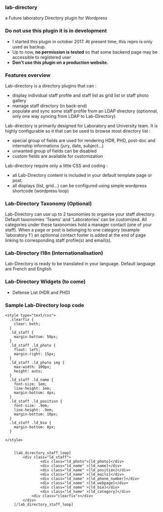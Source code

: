 ### lab-directory
a Future laboratory Directory plugin for Wordpress

### Do not use this plugin it is in development 

- I started this plugin in october 2017. At present time, this repro is only used as backup. 
- Up to now, **no permission is tested** so that some backend page may be accessible to registered user 
- **Don't use this plugin on a production website.** 

### Features overview
Lab-directory is a directory plugins that can :
- display individual staff profile and staff list as grid list or staff photo gallery
- manage staff directory (in back-end)
- populate and sync some staff profile from an LDAP directory (optionnal, only one way syncing from LDAP to Lab-Directory)

Lab-directory is primarily designed for Laboratory and University team. It is highly configurable so it that can be used to browse most directory list :
- special group of fields are used for rendering HDR, PHD, post-doc and internship informations (jury, date, subject...)
- unwanted group of fields can be disabled
- custom fields are available for customization  

Lab-directory require only a little CSS and coding : 
- all Lab-Directory content is included in your default template page or post.
- all displays (list, grid...) can be configured using simple wordpress shortcode (wordpress loop) 

### Lab-Directory Taxonomy (Optional)
Lab-Directory can use up to 2 taxonomies to organise your staff directory. Default taxonomies 'Teams' and 'Laboratories' can be customized. All categories under these taxonomies hold a manager contact (one of your staff). When a page or post is belonging to one category (example 'laboratory 1') an optionnal  contact footer is added at the end of page linking to corresponding staff profile(s) and email(s). 

### Lab-Directory I18n (Internationalisation)
Lab-Directory is ready to be translated in your language. Default language are French and English 

### Lab-Directory Widgets (to come)
- Defense List (HDR and PHD)


### Sample Lab-Directory loop code
```
<style type="text/css">
  .clearfix {
    clear: both;
  }
  .ld_staff {
    margin-bottom: 50px;
  }
  .ld_staff .ld_photo {
    float: left;
    margin-right: 15px;
  }
  .ld_staff .ld_photo img {
    max-width: 100px;
    height: auto;
  }
  .ld_staff .ld_name {
    font-size: 1em;
    line-height: 1em;
    margin-bottom: 4px;
  }
  .ld_staff .ld_position {
    font-size: .9em;
    line-height: .9em;
    margin-bottom: 10px;
  }
  .ld_staff .ld_bio {
    margin-bottom: 8px;
  }

</style>


    [lab_directory_staff_loop]
        <div class="ld_staff">
                <div class="ld_photo">[ld_photo]</div>
            	<div class="ld_name" >[ld_name]</div> 
            	<div class="ld_name" >[ld_position]</div>
                <div class="ld_name" >[ld_mails]</div>
                <div class="ld_name" >[ld_phone_number]</div>
                <div class="ld_name" >[ld_webpage]</div>
                <div class="ld_name" >[ld_bio]</div>
                <div class="ld_name" >[ld_category]</div>
            <div class="clearfix"></div>
        </div>
    [/lab_directory_staff_loop]

```

